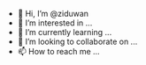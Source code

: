 - 👋 Hi, I’m @ziduwan
- 👀 I’m interested in ...
- 🌱 I’m currently learning ...
- 💞️ I’m looking to collaborate on ...
- 📫 How to reach me ...

<!---
ziduwan/ziduwan is a ✨ special ✨ repository because its `README.md` (this file) appears on your GitHub profile.
You can click the Preview link to take a look at your changes.
--->
